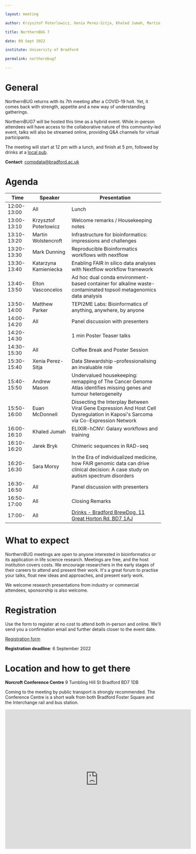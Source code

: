 ```yaml
---

layout: meeting

author: Krzysztof Poterlowicz, Xenia Perez-Sitja, Khaled Jumah, Martin Wolstencroft

title: NorthernBUG 7

date: 09 Sept 2022

institute: University of Bradford

permalink: northernbug7

---
```


# General

NorthernBUG returns with its 7th meeting after a COVID-19 holt. Yet, it comes back with strength, appetite and a new way of understanding gatherings.

NorthernBUG7 will be hosted this time as a hybrid event. While in-person attendees will have access to the collaborative nature of this community-led event, talks will also be streamed online, providing Q&A channels for virtual participants.

The meeting will start at 12 pm with a lunch, and finish at 5 pm, followed by drinks at a [local pub](https://www.google.com/maps/dir/Norcroft+Centre,+University+of+Bradford,+Richmond+Rd,+Bradford+BD7+1DP/brewdog+bradford/@53.7916189,-1.763689,394m/data=!3m2!1e3!5s0x487be14a562e6349:0x3ad2e677d5931f01!4m13!4m12!1m5!1m1!1s0x487be6b5040ab98f:0x1527cafe37f4a936!2m2!1d-1.7645026!2d53.7924269!1m5!1m1!1s0x487be1393004e46f:0x55f0fd062a5f5695!2m2!1d-1.7579253!2d53.7914123).

**Contact**: compdata@bradford.ac.uk



# Agenda

| Time         | Speaker     | Presentation                              |
|-------------|-----------------------|----------------------------------|
| 12:00-13:00 | All | Lunch |
| 13:00-13:10 | Krzysztof Poterlowicz | Welcome remarks / Housekeeping notes | 
| 13:10-13:20 | Martin Wolstencroft | Infrastructure for bioinformatics: impressions and challenges |
| 13:20-13:30 | Mark Dunning |Reproducible Bioinformatics workflows with nextflow |
| 13:30-13:40 | Katarzyna Kamieniecka |Enabling FAIR in silico data analyses with Nextflow workflow framework |
| 13:40-13:50 | Elton Vasconcelos | Ad hoc dual conda environment-based container for alkaline waste-contaminated topsoil metagenomics data analysis | 
| 13:50-14:00 | Matthew Parker | TEPI2ME Labs: Bioinformatics of anything, anywhere, by anyone | 
| 14:00-14:20 | All | Panel discussion with presenters| 
| 14:20-14:30 | | 1 min Poster Teaser talks | 
| 14:30-15:30 | All | Coffee Break and Poster Session |
| 15:30-15:40 | Xenia Perez-Sitja | Data Stewardship –professionalising an invaluable role|
| 15:40-15:50 | Andrew Mason | Undervalued housekeeping: remapping of The Cancer Genome Atlas identifies missing genes and tumour heterogeneity | 
| 15:50-16:00 | Euan McDonnell | Dissecting the Interplay Between Viral Gene Expression And Host Cell Dysregulation in Kaposi's Sarcoma via Co-Expression Network |
| 16:00-16:10 | Khaled Jumah | ELIXIR-hCNV: Galaxy workflows and training| 
| 16:10-16:20 | Jarek Bryk | Chimeric sequences in RAD-seq | 
| 16:20-16:30 | Sara Morsy | In the Era of individualized medicine, how FAIR genomic data can drive clinical decision: A case study on autism spectrum disorders | 
| 16:30-16:50 | All | Panel discussion with presenters | 
| 16:50-17:00 | All | Closing Remarks | 
| 17:00- | All | [Drinks - Bradford BrewDog, 11 Great Horton Rd, BD7 1AJ](https://www.google.com/maps/dir/Norcroft+Centre,+University+of+Bradford,+Richmond+Rd,+Bradford+BD7+1DP/brewdog+bradford/@53.7916189,-1.763689,394m/data=!3m2!1e3!5s0x487be14a562e6349:0x3ad2e677d5931f01!4m13!4m12!1m5!1m1!1s0x487be6b5040ab98f:0x1527cafe37f4a936!2m2!1d-1.7645026!2d53.7924269!1m5!1m1!1s0x487be1393004e46f:0x55f0fd062a5f5695!2m2!1d-1.7579253!2d53.7914123)  |


<!--
# Speakers

Coming soon

-->

<!--Add speakers here as this template -->

<!-- - [**Krzysztof Poterlowicz** -- University of Bradford](https://www.bradford.ac.uk/staff/KPoterlowicz1)  -->



# What to expect

NorthernBUG meetings are open to anyone interested in bioinformatics or its application in life science research. Meetings are free, and the host institution covers costs. We encourage researchers in the early stages of their careers to attend and present their work. It's a great forum to practise your talks, float new ideas and approaches, and present early work.

We welcome research presentations from industry or commercial attendees, sponsorship is also welcome.






# Registration


Use the form to register at no cost to attend both in-person and online. We'll send you a confirmation email and further details closer to the event date.

[Registration form](https://forms.clickup.com/20526645/f/kjdhn-4408/CKSR1UQII08ERURNX3)

**Registration deadline**: 6 September 2022


# Location and how to get there


**Norcroft Conference Centre**
9 Tumbling Hill St
Bradford BD7 1DB

Coming to the meeting by public transport is strongly recommended. The Conference Centre is a short walk from both Bradford Foster Square and the Interchange rail and bus station.


<iframe src="https://www.google.com/maps/embed?pb=!1m14!1m8!1m3!1d589.2117721760941!2d-1.7640385778404277!3d53.79220904252063!3m2!1i1024!2i768!4f13.1!3m3!1m2!1s0x0%3A0x1527cafe37f4a936!2sNorcroft%20Centre!5e0!3m2!1sen!2suk!4v1661351993856!5m2!1sen!2suk" width="600" height="450" style="border:0;" allowfullscreen="" loading="lazy" referrerpolicy="no-referrer-when-downgrade"></iframe>
